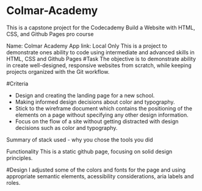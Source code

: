 # Colmar-Academy
This is a capstone project for the Codecademy Build a Website with HTML, CSS, and Github Pages pro course

Name: Colmar Academy
App link: Local Only
This is a project to demonstrate ones ability to code using intermediate and advanced skills in HTML, CSS and Github Pages
#Task 
The objective is to demonstrate ability in create well-designed, responsive websites from scratch, while keeping projects organized with the Git workflow.

#Criteria
+ Design and creating the landing page for a new school.
+ Making informed design decisions about color and typography.
+ Stick to the wireframe document which contains the positioning of the elements on a page without specifying any other design information.
+ Focus on the flow of a site without getting distracted with design decisions such as color and typography.

Summary of stack used - why you chose the tools you did

Functionality
This is a static github page, focusing on solid design principles.

#Design
I adjusted some of the colors and fonts for the page and using appropriate semantic elements, acessibility considerations, aria labels and roles. 
